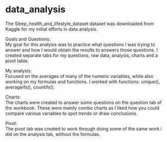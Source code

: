 # data_analysis
The Sleep_health_and_lifestyle_dataset dataset was downloaded from Kaggle for my initial efforts in data analysis. 

Goals and Questions:  
My goal for this analysis was to practice what questions I was trying to answer and how I would obtain the results to answers those questions.
I created separate tabs for my questions, raw data, analysis, charts and a pivot table.

My analysis:  
Focused on the averages of many of the numeric variables, while also working on my formulas and functions. I worked with functions: unique(), averageifs(), countifs().

Charts:  
The charts were created to answer some questions on the question tab of the workbook. These were mainly combo charts as I liked how you could compare various variables to spot trends or draw conclusions.

Pivot:  
The pivot tab was created to work through doing some of the same work i did on the analysis tab, without the formulas. 
